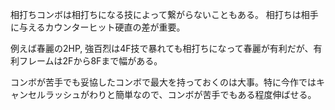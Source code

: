 相打ちコンボは相打ちになる技によって繋がらないこともある。
相打ちは相手に与えるカウンターヒット硬直の差が重要。

例えば春麗の2HP, 強百烈は4F技で暴れても相打ちになって春麗が有利だが、有利フレームは2Fから8Fまで幅がある。

コンボが苦手でも妥協したコンボで最大を持っておくのは大事。特に今作ではキャンセルラッシュがわりと簡単なので、コンボが苦手でもある程度伸ばせる。
